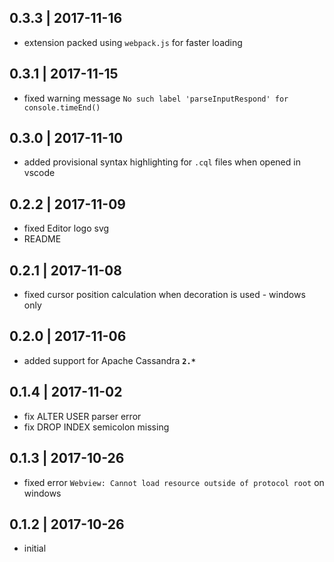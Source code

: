 ## 0.3.3 | 2017-11-16

- extension packed using `webpack.js` for faster loading


## 0.3.1 | 2017-11-15

- fixed warning message `No such label 'parseInputRespond' for console.timeEnd()`

## 0.3.0 | 2017-11-10

- added provisional syntax highlighting for `.cql` files when opened in vscode

## 0.2.2 | 2017-11-09

- fixed Editor logo svg
- README

## 0.2.1 | 2017-11-08

- fixed cursor position calculation when decoration is used - windows only

## 0.2.0 | 2017-11-06

- added support for Apache Cassandra **`2.*`**

## 0.1.4 | 2017-11-02

- fix ALTER USER parser error
- fix DROP INDEX semicolon missing

## 0.1.3 | 2017-10-26

- fixed error `Webview: Cannot load resource outside of protocol root` on windows

## 0.1.2 | 2017-10-26

- initial
